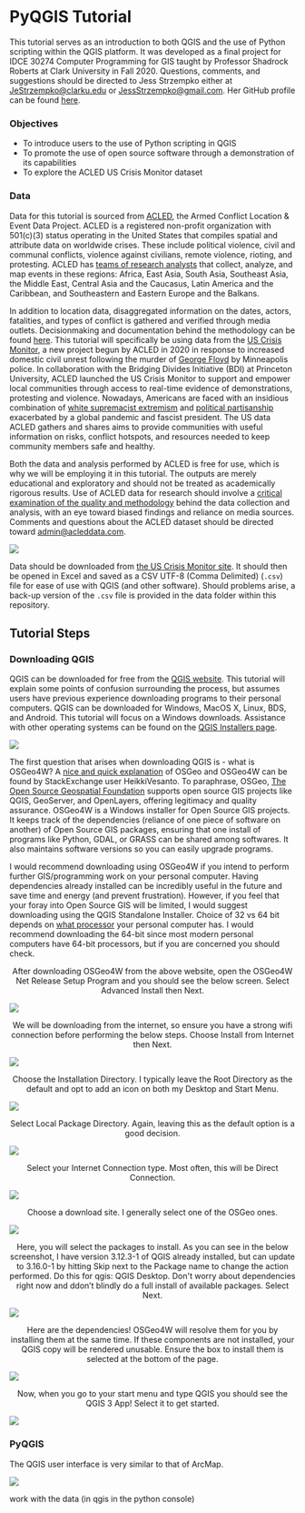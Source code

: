 # PyQGIS Tutorial

This tutorial serves as an introduction to both QGIS and the use of Python scripting within the QGIS platform. It was developed as a final project for IDCE 30274 Computer Programming for GIS taught by Professor Shadrock Roberts at Clark University in Fall 2020. Questions, comments, and suggestions should be directed to Jess Strzempko either at JeStrzempko@clarku.edu or JessStrzempko@gmail.com. Her GitHub profile can be found [here](https://github.com/jstrzempko). 

### Objectives

* To introduce users to the use of Python scripting in QGIS
* To promote the use of open source software through a demonstration of its capabilities
* To explore the ACLED US Crisis Monitor dataset

### Data

Data for this tutorial is sourced from [ACLED](acleddata.com), the Armed Conflict Location & Event Data Project. ACLED is a registered non-profit organization with 501(c)(3) status operating in the United States that compiles spatial and attribute data on worldwide crises. These include political violence, civil and communal conflicts, violence against civilians, remote violence, rioting, and protesting. ACLED has [teams of research analysts](https://acleddata.com/about-acled/) that collect, analyze, and map events in these regions: Africa, East Asia, South Asia, Southeast Asia, the Middle East, Central Asia and the Caucasus, Latin America and the Caribbean, and Southeastern and Eastern Europe and the Balkans. 

In addition to location data, disaggregated information on the dates, actors, fatalities, and types of conflict is gathered and verified through media outlets. Decisionmaking and documentation behind the methodology can be found [here](https://acleddata.com/resources/methodology/). This tutorial will specifically be using data from the [US Crisis Monitor](https://acleddata.com/special-projects/us-crisis-monitor/), a new project begun by ACLED in 2020 in response to increased domestic civil unrest following the murder of [George Floyd](https://en.wikipedia.org/wiki/George_Floyd) by Minneapolis police. In collaboration with the Bridging Divides Initiative (BDI) at Princeton University, ACLED launched the US Crisis Monitor to support and empower local communities through access to real-time evidence of demonstrations, protesting and violence. Nowadays, Americans are faced with an insidious combination of [white supremacist extremism](https://www.theguardian.com/australia-news/audio/2020/nov/03/us-election-2020-trump-and-the-rise-of-white-supremacist-extremism) and [political partisanship](https://www.cbsnews.com/news/second-stimulus-check-status-update-2020-11-24/) exacerbated by a global pandemic and fascist president. The US data ACLED gathers and shares aims to provide communities with useful information on risks, conflict hotspots, and resources needed to keep community members safe and healthy. 

Both the data and analysis performed by ACLED is free for use, which is why we will be employing it in this tutorial. The outputs are merely educational and exploratory and should not be treated as academically rigorous results. Use of ACLED data for research should involve a [critical examination of the quality and methodology](https://journals.sagepub.com/doi/abs/10.1177/0010836711434463) behind the data collection and analysis, with an eye toward biased findings and reliance on media sources. Comments and questions about the ACLED dataset should be directed toward admin@acleddata.com. 

![](images/download_acled.PNG)

Data should be downloaded from [the US Crisis Monitor site](https://acleddata.com/special-projects/us-crisis-monitor/). It should then be opened in Excel and saved as a CSV UTF-8 (Comma Delimited) (`.csv`) file for ease of use with QGIS (and other software). Should problems arise, a back-up version of the `.csv` file is provided in the data folder within this repository. 

## Tutorial Steps

### Downloading QGIS 

QGIS can be downloaded for free from the [QGIS website](download.qgis.org). This tutorial will explain some points of confusion surrounding the process, but assumes users have previous experience downloading programs to their personal computers. QGIS can be downloaded for Windows, MacOS X, Linux, BDS, and Android. This tutorial will focus on a Windows downloads. Assistance with other operating systems can be found on the [QGIS Installers page](https://qgis.org/en/site/forusers/alldownloads.html). 

![](images/download_qgis.PNG)

The first question that arises when downloading QGIS is - what is OSGeo4W? A [nice and quick explanation](https://gis.stackexchange.com/questions/164976/what-is-osgeo4w) of OSGeo and OSGeo4W can be found by StackExchange user HeikkiVesanto. To paraphrase, OSGeo, [The Open Source Geospatial Foundation](https://www.osgeo.org/) supports open source GIS projects like QGIS, GeoServer, and OpenLayers, offering legitimacy and quality assurance. OSGeo4W is a Windows installer for Open Source GIS projects. It keeps track of the dependencies (reliance of one piece of software on another) of Open Source GIS packages, ensuring that one install of programs like Python, GDAL, or GRASS can be shared among softwares. It also maintains software versions so you can easily upgrade programs. 

I would recommend downloading using OSGeo4W if you intend to perform further GIS/programming work on your personal computer. Having dependencies already installed can be incredibly useful in the future and save time and energy (and prevent frustration). However, if you feel that your foray into Open Source GIS will be limited, I would suggest downloading using the QGIS Standalone Installer. Choice of 32 vs 64 bit depends on [what processor](https://www.techsoup.org/Support/articles-and-how-tos/do-i-need-the-32bit-or-64bit) your personal computer has. I would recommend downloading the 64-bit since most modern personal computers have 64-bit processors, but if you are concerned you should check. 

<p align="center"> After downloading OSGeo4W from the above website, open the OSGeo4W Net Release Setup Program and you should see the below screen. Select Advanced Install then Next. </p>

![](images/osgeo4w_setup.PNG)

<p align="center"> We will be downloading from the internet, so ensure you have a strong wifi connection before performing the below steps. Choose Install from Internet then Next. </p>

![](images/osgeo4w_setup2.PNG)

<p align="center"> Choose the Installation Directory. I typically leave the Root Directory as the default and opt to add an icon on both my Desktop and Start Menu. </p>

![](images/osgeo4w_setup3.PNG)

<p align="center"> Select Local Package Directory. Again, leaving this as the default option is a good decision. </p>

![](images/osgeo4w_setup4.PNG)

<p align="center"> Select your Internet Connection type. Most often, this will be Direct Connection. </p>

![](images/osgeo4w_setup5.PNG)

<p align="center"> Choose a download site. I generally select one of the OSGeo ones. </p>

![](images/osgeo4w_setup6.PNG)

<p align="center"> Here, you will select the packages to install. As you can see in the below screenshot, I have version 3.12.3-1 of QGIS already installed, but can update to 3.16.0-1 by hitting Skip next to the Package name to change the action performed. Do this for qgis: QGIS Desktop. Don't worry about dependencies right now and ddon’t blindly do a full install of available packages. Select Next. </p>

![](images/osgeo4w_setup7.PNG)

<p align="center"> Here are the dependencies! OSGeo4W will resolve them for you by installing them at the same time. If these components are not installed, your QGIS copy will be rendered unusable. Ensure the box to install them is selected at the bottom of the page. </p>

![](images/osgeo4w_setup8.PNG)

<p align="center"> Now, when you go to your start menu and type QGIS you should see the QGIS 3 App! Select it to get started. </p>

![](images/qgis_startmennu.PNG)

### PyQGIS

The QGIS user interface is very similar to that of ArcMap. 

![](images/qgis_pythonconsole.PNG)


work with the data (in qgis in the python console)
